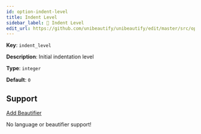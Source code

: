 ```yaml
---
id: option-indent-level
title: Indent Level
sidebar_label: 🚨 Indent Level
edit_url: https://github.com/unibeautify/unibeautify/edit/master/src/options.ts
---
```

**Key**: `indent_level`

**Description**: Initial indentation level

**Type**: `integer`

**Default**: `0`

## Support
<div><a class="edit-page-link button" href="https://github.com/unibeautify/website/edit/master/docs/../scripts/generate-docs/beautifiers.ts" target="_blank">Add Beautifier</a></div>

No language or beautifier support!